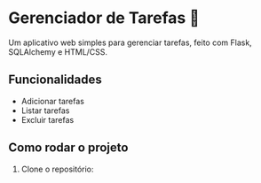 # Gerenciador de Tarefas 📝

Um aplicativo web simples para gerenciar tarefas, feito com Flask, SQLAlchemy e HTML/CSS.

## Funcionalidades

- Adicionar tarefas
- Listar tarefas
- Excluir tarefas

## Como rodar o projeto

1. Clone o repositório:
